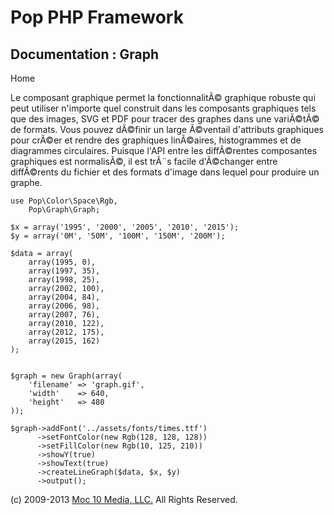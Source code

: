 Pop PHP Framework
=================

Documentation : Graph
---------------------

Home

Le composant graphique permet la fonctionnalitÃ© graphique robuste qui
peut utiliser n'importe quel construit dans les composants graphiques
tels que des images, SVG et PDF pour tracer des graphes dans une
variÃ©tÃ© de formats. Vous pouvez dÃ©finir un large Ã©ventail
d'attributs graphiques pour crÃ©er et rendre des graphiques linÃ©aires,
histogrammes et de diagrammes circulaires. Puisque l'API entre les
diffÃ©rentes composantes graphiques est normalisÃ©, il est trÃ¨s facile
d'Ã©changer entre diffÃ©rents du fichier et des formats d'image dans
lequel pour produire un graphe.

    use Pop\Color\Space\Rgb,
        Pop\Graph\Graph;

    $x = array('1995', '2000', '2005', '2010', '2015');
    $y = array('0M', '50M', '100M', '150M', '200M');

    $data = array(
        array(1995, 0),
        array(1997, 35),
        array(1998, 25),
        array(2002, 100),
        array(2004, 84),
        array(2006, 98),
        array(2007, 76),
        array(2010, 122),
        array(2012, 175),
        array(2015, 162)
    );


    $graph = new Graph(array(
        'filename' => 'graph.gif',
        'width'    => 640,
        'height'   => 480
    ));

    $graph->addFont('../assets/fonts/times.ttf')
          ->setFontColor(new Rgb(128, 128, 128))
          ->setFillColor(new Rgb(10, 125, 210))
          ->showY(true)
          ->showText(true)
          ->createLineGraph($data, $x, $y)
          ->output();

\(c) 2009-2013 [Moc 10 Media, LLC.](http://www.moc10media.com) All
Rights Reserved.
